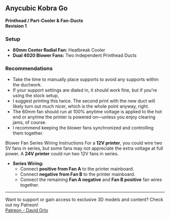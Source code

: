 ## Anycubic Kobra Go  
**Printhead / Part-Cooler & Fan-Ducts**  
**Revision 1**  

### Setup  
- **60mm Center Radial Fan:** Heatbreak Cooler  
- **Dual 4020 Blower Fans:** Two Independent Printhead Ducts  

### Recommendations  
- Take the time to manually place supports to avoid any supports within the ductwork. 
- If your support settings are dialed in, it should work fine, but if you're using the stock setup, 
- I suggest printing this twice. The second print with the new duct will likely turn out much nicer, which is the whole point anyway, right.
- The 60mm fan should run at 100% anytime voltage is applied to the hot end or anytime the printer is powered on—unless you enjoy clearing jams, of course.  
- I recommend keeping the blower fans synchronized and controlling them together.  

Blower Fan Series Wiring Instructions
For a **12V printer**, you could wire two 5V fans in series, but some fans may not appreciate the extra voltage at full power. A **24V printer** could run two 12V fans in series.  
- **Series Wiring:**  
    - Connect **positive from Fan A** to the printer mainboard.  
    - Connect **negative from Fan B** to the printer mainboard.  
    - Connect the remaining **Fan A negative** and **Fan B positive** fan wires together.  

---

Want to support or gain access to exclusive 3D models and content? Check out my Patreon!  
[Patreon - David Orlo](https://www.patreon.com/davidmorlo/)
